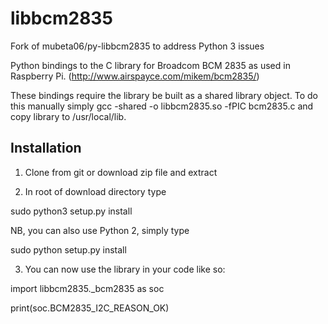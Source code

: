 libbcm2835
==========
Fork of mubeta06/py-libbcm2835 to address Python 3 issues

Python bindings to the C library for Broadcom BCM 2835 as used in Raspberry Pi. (http://www.airspayce.com/mikem/bcm2835/)

These bindings require the library be built as a shared library object. To do this manually simply gcc -shared -o libbcm2835.so -fPIC bcm2835.c and copy library to /usr/local/lib.

Installation
------------
1. Clone from git or download zip file and extract

2. In root of download directory type

  sudo python3 setup.py install

NB, you can also use Python 2, simply type

  sudo python setup.py install

3. You can now use the library in your code like so:

import libbcm2835._bcm2835 as soc

print(soc.BCM2835_I2C_REASON_OK)
